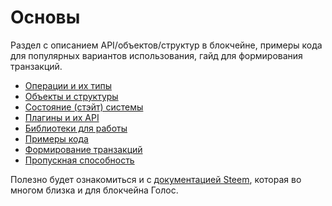 # Основы

Раздел с описанием API/объектов/структур в блокчейне, примеры кода для популярных вариантов использования, гайд для формирования транзакций.

* [Операции и их типы](operations.md)
* [Объекты и структуры](object-structures.md)
* [Состояние \(стэйт\) системы](state.md)
* [Плагины и их API](plugins-api.md)
* [Библиотеки для работы](libraries.md)
* [Примеры кода](code-examples.md)
* [Формирование транзакций](transaction-formatting.md)
* [Пропускная способность](bandwidth.md)

Полезно будет ознакомиться и с [документацией Steem](https://developers.steem.io/), которая во многом близка и для блокчейна Голос.

